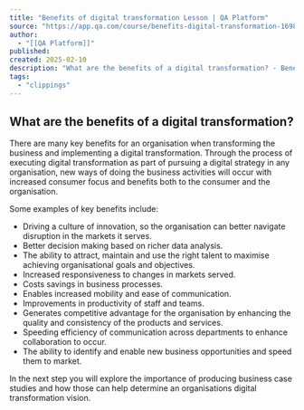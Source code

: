 ```yaml
---
title: "Benefits of digital transformation Lesson | QA Platform"
source: "https://app.qa.com/course/benefits-digital-transformation-1698/what-are-benefits-digital-transformation/?context_id=13677&context_resource=lp"
author:
  - "[[QA Platform]]"
published:
created: 2025-02-10
description: "What are the benefits of a digital transformation? - Benefits of digital transformation lesson from QA Platform. Start learning today with our digital training solutions."
tags:
  - "clippings"
---
```

## What are the benefits of a digital transformation?

There are many key benefits for an organisation when transforming the business and implementing a digital transformation. Through the process of executing digital transformation as part of pursuing a digital strategy in any organisation, new ways of doing the business activities will occur with increased consumer focus and benefits both to the consumer and the organisation. 

Some examples of key benefits include:  

- Driving a culture of innovation, so the organisation can better navigate disruption in the markets it serves.
- Better decision making based on richer data analysis.
- The ability to attract, maintain and use the right talent to maximise achieving organisational goals and objectives.
- Increased responsiveness to changes in markets served.
- Costs savings in business processes.
- Enables increased mobility and ease of communication.
- Improvements in productivity of staff and teams.
- Generates competitive advantage for the organisation by enhancing the quality and consistency of the products and services.
- Speeding efficiency of communication across departments to enhance collaboration to occur.
- The ability to identify and enable new business opportunities and speed them to market.

In the next step you will explore the importance of producing business case studies and how those can help determine an organisations digital transformation vision.